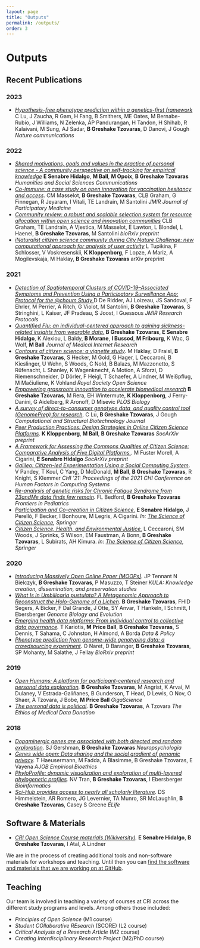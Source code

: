 ```yaml
---
layout: page
title: "Outputs"
permalink: /outputs/
order: 3
---
```


# Outputs

## Recent Publications

### 2023
- *[Hypothesis-free phenotype prediction within a genetics-first framework](https://www.nature.com/articles/s41467-023-36634-6)* C Lu, J Zaucha, R Gam, H Fang, B Smithers, ME Oates, M Bernabe-Rubio, J Williams, N Zelenka, AP Pandurangan, H Tandon, H Shihab, R Kalaivani, M Sung, AJ Sadar, **B Greshake Tzovaras**, D Danovi, J Gough *Nature communications*

### 2022
- *[Shared motivations, goals and values in the practice of personal science - A community perspective on self-tracking for empirical knowledge](https://www.nature.com/articles/s41599-022-01199-0)* **E Senabre Hidalgo**, **M Ball**, **M Opoix**, **B Greshake Tzovaras** *Humanities and Social Sciences Communications*
- *[Co-Immune: a case study on open innovation for vaccination hesitancy and access](https://jopm.jmir.org/2022/1/e32125/)*. CM Masselot, **B Greshake Tzovaras**, CLB Graham, G Finnegan, R Jeyaram, I Vitali, TE Landrain, M Santolini *JMIR Journal of Participatory Medicine*
- *[Community review: a robust and scalable selection system for resource allocation within open science and innovation communities](https://www.biorxiv.org/content/10.1101/2022.04.25.489391v2)* CLB Graham, TE Landrain, A Vjestica, M Masselot, E Lawton, L Blondel, L Haenel, **B Greshake Tzovaras**, M Santolini *bioRxiv preprint*
- *[iNaturalist citizen science community during City Nature Challenge: new computational approach for analysis of user activity](https://arxiv.org/abs/2112.02693)* L Tupikina, F Schlosser, V Voskresenskii, **K Kloppenborg**, F Lopze, A Mariz, A Mogilevskaja, M Haklay, **B Greshake Tzovaras** arXiv preprint

### 2021
- *[Detection of Spatiotemporal Clusters of COVID-19–Associated Symptoms and Prevention Using a Participatory Surveillance App: Protocol for the @choum Study ](https://www.researchprotocols.org/2021/10/e30444)* D De Ridder, AJ Loizeau, JS Sandoval, F Ehrler, M Perrier, A Ritch, G Violot, M Santolini, **B Greshake Tzovaras**, S Stringhini, L Kaiser, JF Pradeau, S Joost, I Guessous *JMIR Research Protocols*
- *[Quantified Flu: an individual-centered approach to gaining sickness-related insights from wearable data.](https://www.jmir.org/2021/9/e28116/)* **B Greshake Tzovaras**, **E Senabre Hidalgo**, K Alexiou, L Baldy, **B Morane**, **I Bussod**, **M Fribourg**, K Wac, G Wolf, **M Ball** *Journal of Medical Internet Research*
- *[Contours of citizen science: a vignette study](https://royalsocietypublishing.org/doi/10.1098/rsos.202108).* M Haklay, D Fraisl, **B Greshake Tzovaras**, S Hecker, M Gold, G Hager, L Ceccaroni, B Kieslinger, U Wehn, S Woods, C Nold, B Balazs, M Mazzonetto, S Rüfenacht, L Shanley, K Wagenknecht, A Motion, A Sforzi, D Riemenschneider, D Dörler, F Heigl, T Schaefer, A Lindner, M Weißpflug, M Mačiuliene, K Vohland *Royal Society Open Science*
- *[Empowering grassroots innovation to accelerate biomedical research](https://journals.plos.org/plosbiology/article?id=10.1371/journal.pbio.3001349)* **B Greshake Tzovaras**, M Rera, EH Wintermute, **K Kloppenborg**, J Ferry-Danini, G Aidelberg, R Aronoff, D Misevic *PLOS Biology*
- *[A survey of direct-to-consumer genotype data, and quality control tool (GenomePrep) for research](https://www.sciencedirect.com/science/article/pii/S2001037021002786)*. C Lu, **B Greshake Tzovaras**, J Gough *Computational and Structural Biotechnology Journal*
- *[Peer Production Practices: Design Strategies in Online Citizen Science Platforms](https://osf.io/preprints/socarxiv/rw58y/)*. **K Kloppenborg**, **M Ball**, **B Greshake Tzovaras** *SocArXiv preprint*
- *[A Framework for Assessing the Commons Qualities of Citizen Science: Comparative Analysis of Five Digital Platforms
](https://osf.io/preprints/socarxiv/pv78g/)*. M Fuster Morell, A Cigarini, **E Senabre Hidalgo** *SocArXiv preprint*
- *[Galileo: Citizen-led Experimentation Using a Social Computing System](https://dl.acm.org/doi/abs/10.1145/3411764.3445668)*. V Pandey, T Koul, C Yang, D McDonald, **M Ball**, **B Greshake Tzovaras**, R Knight, S Klemmer *CHI '21: Proceedings of the 2021 CHI Conference on Human Factors in Computing Systems*
- *[Re-analysis of genetic risks for Chronic Fatigue Syndrome from 23andMe data finds few remain](https://www.frontiersin.org/articles/10.3389/fped.2021.590040/full).* FL Bedford, **B Greshake Tzovaras** *Frontiers in Pediatrics*
- *[Participation and Co-creation in Citizen Science.](https://link.springer.com/chapter/10.1007/978-3-030-58278-4_11)* **E Senabre Hidalgo**, J Perelló, F Becker, I Bonhoure, M Legris, A Cigarini. *In: [The Science of Citizen Science](https://link.springer.com/book/10.1007/978-3-030-58278-4), Springer*
- *[Citizen Science, Health, and Environmental Justice.](https://link.springer.com/chapter/10.1007/978-3-030-58278-4_12)* L Ceccaroni, SM Woods, J Sprinks, S Wilson, EM Faustman, A Bonn, **B Greshake Tzovaras**, L Subirats, AH Kimura. *In: [The Science of Citizen Science](https://link.springer.com/book/10.1007/978-3-030-58278-4), Springer*

### 2020
- *[Introducing Massively Open Online Paper (MOOPs)](https://kula.uvic.ca/index.php/kula/article/view/4).* JP Tennant N Bielczyk, **B Greshake Tzovaras**, P Masuzzo, T Steiner *KULA: Knowledge creation, dissemination, and preservation studies*
- *[What Is in Umbilicaria pustulata? A Metagenomic Approach to Reconstruct the Holo-Genome of a Lichen](https://academic.oup.com/gbe/article/12/4/309/5803651).* **B Greshake Tzovaras**, FHID Segers, A Bicker, F Dal Grande, J Otte, SY Anvar, T Hankeln, I Schmitt, I Ebersberger *Genome Biology and Evolution*
- *[Emerging health data platforms: From individual control to collective data governance](https://www.cambridge.org/core/journals/data-and-policy/article/emerging-health-data-platforms-from-individual-control-to-collective-data-governance/C2FABA49744B674D157DC5E09E15DDCD).* T Kariotis, **M Price Ball**, **B Greshake Tzovaras**, S Dennis, T Sahama, C Johnston, H Almond, A Borda *Data & Policy*
- *[Phenotype prediction from genome-wide genotyping data: a crowdsourcing experiment](https://www.biorxiv.org/content/10.1101/2020.08.25.265900v1.abstract).* O Naret, D Baranger, **B Greshake Tzovaras**, SP Mohanty, M Salathe, J Fellay *BioRxiv preprint*

### 2019
- *[Open Humans: A platform for participant-centered research and personal data exploration](https://academic.oup.com/gigascience/article/8/6/giz076/5523201).* **B Greshake Tzovaras**, M Angrist, K Arvai, M Dulaney, V Estrada-Galiñanes, B Gunderson, T Head, D Lewis, O Nov, O Shaer, A Tzovara, J Bobe, **M Price Ball** *GigaScience*
- *[The personal data is political](https://library.oapen.org/bitstream/handle/20.500.12657/23112/1007044.pdf?sequence=1#page=138).* **B Greshake Tzovaras**, A Tzovara *The Ethics of Medical Data Donation*

### 2018
- *[Dopaminergic genes are associated with both directed and random exploration](https://www.sciencedirect.com/science/article/abs/pii/S0028393218304202).* SJ Gershman, **B Greshake Tzovaras** *Neuropsychologia*
- *[Genes wide open: Data sharing and the social gradient of genomic privacy](https://www.tandfonline.com/doi/full/10.1080/23294515.2018.1550123).* T Haeusermann, M Fadda, A Blasimme, B Greshake Tzovaras, E Vayena *AJOB Empirical Bioethics*
- *[PhyloProfile: dynamic visualization and exploration of multi-layered phylogenetic profiles](https://academic.oup.com/bioinformatics/article-abstract/34/17/3041/4962496).* NV Tran, **B Greshake Tzovaras**, I Ebersberger *Bioinformatics*
- *[Sci-Hub provides access to nearly all scholarly literature](https://elifesciences.org/articles/32822).* DS Himmelstein, AR Romero, JG Levernier, TA Munro, SR McLaughlin, **B Greshake Tzovaras**, Casey S Greene *ELife*

## Software & Materials
- *[CRI Open Science Course materials (Wikiversity)](https://en.wikiversity.org/wiki/CRI_Open_Science_Course).* **E Senabre Hidalgo**, **B Greshake Tzovaras**, I Atal, A Lindner

We are in the process of creating additional tools and non-software materials for workshops and teaching. Until then you can [find the software and materials that we are working on at GitHub](https://github.com/PeerProducedResearch/).

## Teaching
Our team is involved in teaching a variety of courses at CRI across the different study programs and levels. Among others those included:

- _Principles of Open Science_  (M1 course)
- _Student COllaborative REsearch_ (SCORE) (L2 course)
- _Critical Analysis of a Research Article_ (M2 course)
- _Creating Interdisciplinary Research Project_ (M2/PhD course)
